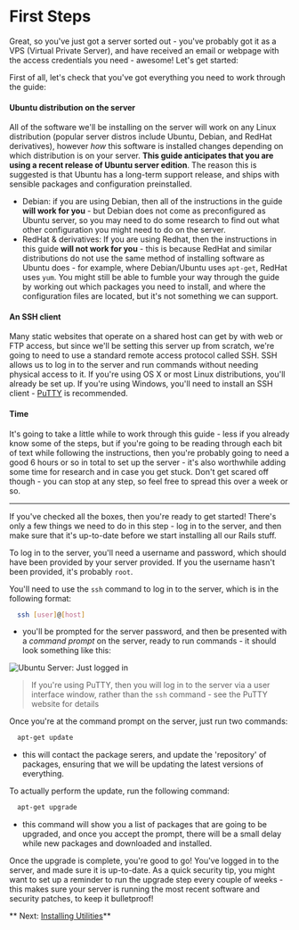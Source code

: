 First Steps
====

Great, so you've just got a server sorted out - you've probably got it as a VPS (Virtual Private Server), and have received an email or webpage with the access credentials you need - awesome! Let's get started:

First of all, let's check that you've got everything you need to work through the guide:

#### Ubuntu distribution on the server

All of the software we'll be installing on the server will work on any Linux distribution (popular server distros include Ubuntu, Debian, and RedHat derivatives), however _how_ this software is installed changes depending on which distribution is on your server. **This guide anticipates that you are using a recent release of Ubuntu server edition**. The reason this is suggested is that Ubuntu has a long-term support release, and ships with sensible packages and configuration preinstalled. 

* Debian: if you are using Debian, then all of the instructions in the guide **will work for you** - but Debian does not come as preconfigured as Ubuntu server, so you may need to do some research to find out what other configuration you might need to do on the server.
* RedHat & derivatives: If you are using Redhat, then the instructions in this guide **will not work for you** - this is because RedHat and similar distributions do not use the same method of installing software as Ubuntu does - for example, where Debian/Ubuntu uses `apt-get`, RedHat uses `yum`. You might still be able to fumble your way through the guide by working out which packages you need to install, and where the configuration files are located, but it's not something we can support.

#### An SSH client

Many static websites that operate on a shared host can get by with web or FTP access, but since we'll be setting this server up from scratch, we're going to need to use a standard remote access protocol called SSH. SSH allows us to log in to the server and run commands without needing physical access to it. If you're using OS X or most Linux distributions, you'll already be set up. If you're using Windows, you'll need to install an SSH client - [PuTTY](http://www.chiark.greenend.org.uk/~sgtatham/putty/) is recommended.

#### Time

It's going to take a little while to work through this guide - less if you already know some of the steps, but if you're going to be reading through each bit of text while following the instructions, then you're probably going to need a good 6 hours or so in total to set up the server - it's also worthwhile adding some time for research and in case you get stuck. Don't get scared off though - you can stop at any step, so feel free to spread this over a week or so.


---

If you've checked all the boxes, then you're ready to get started! There's only a few things we need to do in this step - log in to the server, and then make sure that it's up-to-date before we start installing all our Rails stuff.

To log in to the server, you'll need a username and password, which should have been provided by your server provided. If you the username hasn't been provided, it's probably `root`.

You'll need to use the `ssh` command to log in to the server, which is in the following format:

``` bash
  ssh [user]@[host]
```

- you'll be prompted for the server password, and then be presented with a _command prompt_ on the server, ready to run commands - it should look something like this:

![Ubuntu Server: Just logged in](first-steps/logged-in.jpg)

> If you're using PuTTY, then you will log in to the server via a user interface window, rather than the `ssh` command - see the PuTTY website for details

Once you're at the command prompt on the server, just run two commands:

``` bash
  apt-get update
```

- this will contact the package serers, and update the 'repository' of packages, ensuring that we will be updating the latest versions of everything. 

To actually perform the update, run the following command:

``` bash
  apt-get upgrade
```

- this command will show you a list of packages that are going to be upgraded, and once you accept the prompt, there will be a small delay while new packages and downloaded and installed.

Once the upgrade is complete, you're good to go! You've logged in to the server, and made sure it is up-to-date. As a quick security tip, you might want to set up a reminder to run the upgrade step every couple of weeks - this makes sure your server is running the most recent software and security patches, to keep it bulletproof! 


** Next: [Installing Utilities](install-utilities)**

